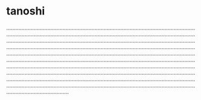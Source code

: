 # tanoshi
.................................................................................................................................................................................................................................................................................................................................................................................................................................................................................................................................................................................................................................................................................................................................................................................................................................................................................................................................................................................................................................................................................................................................................................................................................................................................................................................................